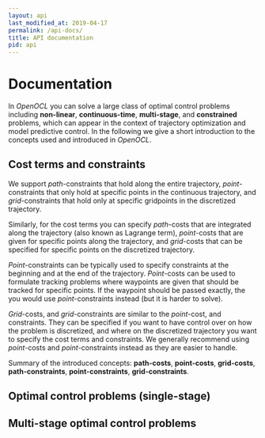 ```yaml
---
layout: api
last_modified_at: 2019-04-17
permalink: /api-docs/
title: API documentation
pid: api
---
```


# Documentation

In *OpenOCL* you can solve a large class of optimal control problems including **non-linear**, **continuous-time**, **multi-stage**, and **constrained** problems, which can appear in the context of trajectory optimization and model predictive control. In the following we give a short introduction to the concepts used and introduced in *OpenOCL*.

## Cost terms and constraints

We support *path*-constraints that hold along the entire trajectory, *point*-constraints that only hold at specific points in the continuous trajectory, and *grid*-constraints that hold only at specific gridpoints in the discretized trajectory.

Similarly, for the cost terms you can specify *path*-costs that are integrated along the trajectory (also known as Lagrange term), *point*-costs that are given for specific points along the trajectory, and *grid*-costs that can be specified for specific points on the discretized trajectory. 

*Point*-constraints can be typically used to specify constraints at the beginning and at the end of the trajectory. *Point*-costs can be used to formulate tracking problems where waypoints are given that should be tracked for specific points. If the waypoint should be passed exactly, the you would use *point*-constraints instead (but it is harder to solve).

*Grid*-costs, and *grid*-constraints are similar to the *point*-cost, and constraints. They can be specified if you want to have control over on how the problem is discretized, and where on the discretized trajectory you want to specify the cost terms and constraints. We generally recommend using *point*-costs and *point*-constraints instead as they are easier to handle.

Summary of the introduced concepts: **path-costs**, **point-costs**, **grid-costs**, **path-constraints**, **point-constraints**, **grid-constraints**.

## Optimal control problems (single-stage)


## Multi-stage optimal control problems
